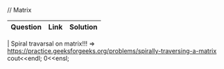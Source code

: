 //  Matrix


| Question  |  Link  |  Solution |
|-----------|--------|-------------|
|
Spiral travarsal on matrix!!! => https://practice.geeksforgeeks.org/problems/spirally-traversing-a-matrix
cout<<endl;
0<<ensl;